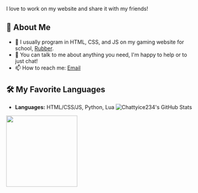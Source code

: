I love to work on my website and share it with my friends! 


## 🚀 About Me

- 🌱 I usually program in HTML, CSS, and JS on my gaming website for school, <a href="https://chattyice234.github.io/Rubber">Rubber</a>.
- 💬 You can talk to me about anything you need, I'm happy to help or to just chat!
- 📫 How to reach me: [Email](mailto:iamohio1@outlook.com)

## 🛠️ My Favorite Languages

- **Languages:** HTML/CSS/JS, Python, Lua
![Chattyice234's GitHub Stats](https://github-readme-stats.vercel.app/api?username=Chattyice234&show_icons=true&theme=radical)

<a href="https://github.com/anuraghazra/convoychat">
  <img height=190 align="center" src="https://github-readme-stats.vercel.app/api/top-langs?username=Chattyice234&theme=dark&layout=compact&langs_count=8&card_width=341" />
</a>
